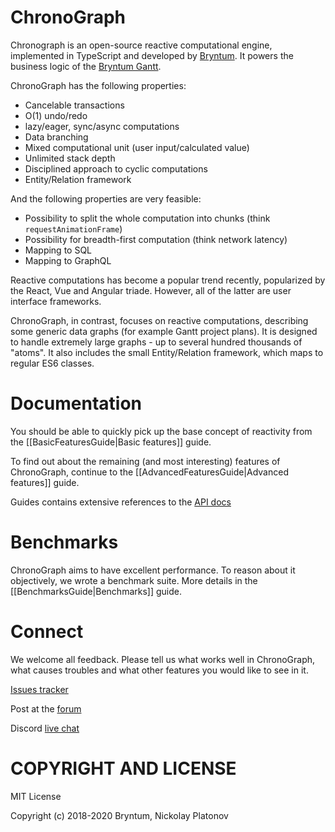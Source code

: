 [//]: # (The canonical source of this file is '/docs_src/README.md')
[//]: # (Do not edit the /README.md directly)

ChronoGraph
===========

Chronograph is an open-source reactive computational engine, implemented in TypeScript and developed by [Bryntum](https://www.bryntum.com/). It powers the business logic of the [Bryntum Gantt](https://www.bryntum.com/examples/gantt/advanced).

ChronoGraph has the following properties: 

- Cancelable transactions
- O(1) undo/redo
- lazy/eager, sync/async computations
- Data branching
- Mixed computational unit (user input/calculated value)
- Unlimited stack depth
- Disciplined approach to cyclic computations
- Entity/Relation framework

And the following properties are very feasible:

- Possibility to split the whole computation into chunks (think `requestAnimationFrame`) 
- Possibility for breadth-first computation (think network latency)
- Mapping to SQL
- Mapping to GraphQL

Reactive computations has become a popular trend recently, popularized by the React, Vue and Angular triade. However, all of the latter are user interface frameworks. 

ChronoGraph, in contrast, focuses on reactive computations, describing some generic data graphs (for example Gantt project plans). It is designed to handle extremely large graphs - up to several hundred thousands of "atoms". It also includes the small Entity/Relation framework, which maps to regular ES6 classes.


Documentation
=============

You should be able to quickly pick up the base concept of reactivity from the [[BasicFeaturesGuide|Basic features]] guide.

To find out about the remaining (and most interesting) features of ChronoGraph, continue to the [[AdvancedFeaturesGuide|Advanced features]] guide.

Guides contains extensive references to the [API docs](./globals.html)


Benchmarks
==========

ChronoGraph aims to have excellent performance. To reason about it objectively, we wrote a benchmark suite.
More details in the [[BenchmarksGuide|Benchmarks]] guide.

Connect
=======

We welcome all feedback. Please tell us what works well in ChronoGraph, what causes troubles and what other features you would like to see in it.

[Issues tracker](https://github.com/bryntum/chronograph/issues)

Post at the [forum](https://bryntum.com/forum/CHRONOGRAPH)

Discord [live chat](https://discordapp.com/channels/681424024445780014/681424024449974316)


COPYRIGHT AND LICENSE
=================

MIT License

Copyright (c) 2018-2020 Bryntum, Nickolay Platonov

